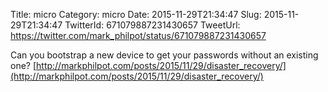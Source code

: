 Title: micro
Category: micro
Date: 2015-11-29T21:34:47
Slug: 2015-11-29T21:34:47
TwitterId: 671079887231430657
TweetUrl: https://twitter.com/mark_philpot/status/671079887231430657

Can you bootstrap a new device to get your passwords without an existing one? [http://markphilpot.com/posts/2015/11/29/disaster_recovery/](http://markphilpot.com/posts/2015/11/29/disaster_recovery/)